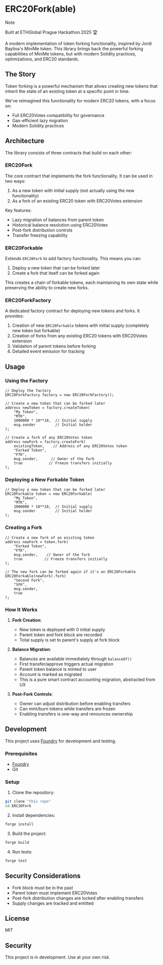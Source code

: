 # ERC20Fork(able)
> [!NOTE]
> Built at ETHGlobal Prague Hackathon 2025 🏆

A modern implementation of token forking functionality, inspired by Jordi Baylina's MiniMe token. This library brings back the powerful forking capabilities of MiniMe tokens, but with modern Solidity practices, optimizations, and ERC20 standards.

## The Story

Token forking is a powerful mechanism that allows creating new tokens that inherit the state of an existing token at a specific point in time. 

We've reimagined this functionality for modern ERC20 tokens, with a focus on:
- Full ERC20Votes compatibility for governance
- Gas-efficient lazy migration
- Modern Solidity practices

## Architecture

The library consists of three contracts that build on each other:

### ERC20Fork

The core contract that implements the fork functionality. It can be used in two ways:
1. As a new token with initial supply (not actually using the new functionality)
2. As a fork of an existing ERC20 token with ERC20Votes extension

Key features:
- Lazy migration of balances from parent token
- Historical balance resolution using ERC20Votes
- Post-fork distribution controls
- Transfer freezing capability

### ERC20Forkable

Extends `ERC20Fork` to add factory functionality. This means you can:
1. Deploy a new token that can be forked later
2. Create a fork that itself can be forked again

This creates a chain of forkable tokens, each maintaining its own state while preserving the ability to create new forks.

### ERC20ForkFactory

A dedicated factory contract for deploying new tokens and forks. It provides:
1. Creation of new `ERC20Forkable` tokens with initial supply (completely new token but forkable)
2. Creation of forks from any existing ERC20 tokens with ERC20Votes extension
3. Validation of parent tokens before forking
4. Detailed event emission for tracking

## Usage

### Using the Factory

```solidity
// Deploy the factory
ERC20ForkFactory factory = new ERC20ForkFactory();

// Create a new token that can be forked later
address newToken = factory.createToken(
    "My Token",
    "MTK",
    1000000 * 10**18,  // Initial supply
    msg.sender         // Initial holder
);

// Create a fork of any ERC20Votes token
address newFork = factory.createFork(
    existingToken,    // Address of any ERC20Votes token
    "Forked Token",
    "FTK",
    msg.sender,      // Owner of the fork
    true            // Freeze transfers initially
);
```

### Deploying a New Forkable Token

```solidity
// Deploy a new token that can be forked later
ERC20Forkable token = new ERC20Forkable(
    "My Token",
    "MTK",
    1000000 * 10**18,  // Initial supply
    msg.sender         // Initial holder
);
```

### Creating a Fork

```solidity
// Create a new fork of an existing token
address newFork = token.fork(
    "Forked Token",
    "FTK",
    msg.sender,    // Owner of the fork
    true          // Freeze transfers initially
);

// The new fork can be forked again if it's an ERC20Forkable
ERC20Forkable(newFork).fork(
    "Second Fork",
    "SFK",
    msg.sender,
    true
);
```

### How It Works

1. **Fork Creation**:
   - New token is deployed with 0 initial supply
   - Parent token and fork block are recorded
   - Total supply is set to parent's supply at fork block

2. **Balance Migration**:
   - Balances are available immediately through `balanceOf()`
   - First transfer/approve triggers actual migration
   - Parent token balance is minted to user
   - Account is marked as migrated
   - This is a pure smart contract accounting migration, abstracted from UX

3. **Post-Fork Controls**:
   - Owner can adjust distribution before enabling transfers
   - Can mint/burn tokens while transfers are frozen
   - Enabling transfers is one-way and renounces ownership

## Development

This project uses [Foundry](https://getfoundry.sh/) for development and testing.

### Prerequisites

- [Foundry](https://getfoundry.sh/)
- Git

### Setup

1. Clone the repository:
```bash
git clone "this repo"
cd ERC20Fork
```

2. Install dependencies:
```bash
forge install
```

3. Build the project:
```bash
forge build
```

4. Run tests:
```bash
forge test
```

## Security Considerations

- Fork block must be in the past
- Parent token must implement ERC20Votes
- Post-fork distribution changes are locked after enabling transfers
- Supply changes are tracked and emitted

## License

MIT

## Security

This project is in development. Use at your own risk.
